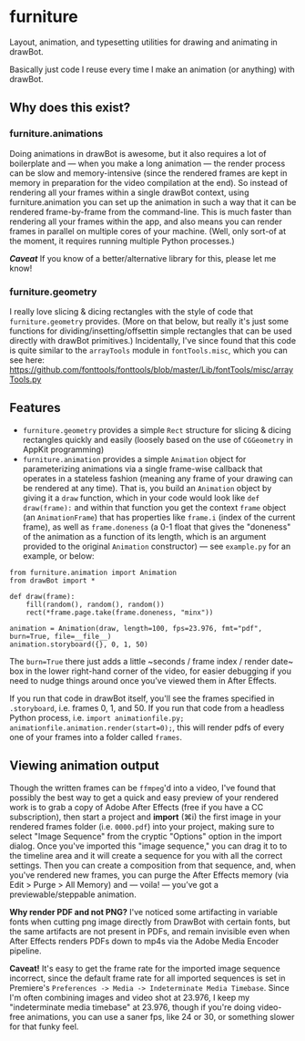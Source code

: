 # furniture

Layout, animation, and typesetting utilities for drawing and animating in drawBot.

Basically just code I reuse every time I make an animation (or anything) with drawBot.

## Why does this exist?

### furniture.animations

Doing animations in drawBot is awesome, but it also requires a lot of boilerplate and — when you make a long animation — the render process can be slow and memory-intensive (since the rendered frames are kept in memory in preparation for the video compilation at the end). So instead of rendering all your frames within a single drawBot context, using furniture.animation you can set up the animation in such a way that it can be rendered frame-by-frame from the command-line. This is much faster than rendering all your frames within the app, and also means you can render frames in parallel on multiple cores of your machine. (Well, only sort-of at the moment, it requires running multiple Python processes.)

**_Caveat_** If you know of a better/alternative library for this, please let me know!

### furniture.geometry

I really love slicing & dicing rectangles with the style of code that `furniture.geometry` provides. (More on that below, but really it's just some functions for dividing/insetting/offsettin simple rectangles that can be used directly with drawBot primitives.) Incidentally, I've since found that this code is quite similar to the `arrayTools` module in `fontTools.misc`, which you can see here: https://github.com/fonttools/fonttools/blob/master/Lib/fontTools/misc/arrayTools.py

## Features

- `furniture.geometry` provides a simple `Rect` structure for slicing & dicing rectangles quickly and easily (loosely based on the use of `CGGeometry` in AppKit programming)
- `furniture.animation` provides a simple `Animation` object for parameterizing animations via a single frame-wise callback that operates in a stateless fashion (meaning any frame of your drawing can be rendered at any time). That is, you build an `Animation` object by giving it a `draw` function, which in your code would look like `def draw(frame):` and within that function you get the context `frame` object (an `AnimationFrame`) that has properties like `frame.i` (index of the current frame), as well as `frame.doneness` (a 0-1 float that gives the "doneness" of the animation as a function of its length, which is an argument provided to the original `Animation` constructor) — see `example.py` for an example, or below:

```
from furniture.animation import Animation
from drawBot import *

def draw(frame):
    fill(random(), random(), random())
    rect(*frame.page.take(frame.doneness, "minx"))

animation = Animation(draw, length=100, fps=23.976, fmt="pdf", burn=True, file=__file__)
animation.storyboard({}, 0, 1, 50)
```

The `burn=True` there just adds a little ~seconds / frame index / render date~ box in the lower right-hand corner of the video, for easier debugging if you need to nudge things around once you’ve viewed them in After Effects.

If you run that code in drawBot itself, you'll see the frames specified in `.storyboard`, i.e. frames 0, 1, and 50. If you run that code from a headless Python process, i.e. `import animationfile.py; animationfile.animation.render(start=0);`, this will render pdfs of every one of your frames into a folder called `frames`.

## Viewing animation output

Though the written frames can be `ffmpeg`'d into a video, I've found that possibly the best way to get a quick and easy preview of your rendered work is to grab a copy of Adobe After Effects (free if you have a CC subscription), then start a project and **import** (⌘i) the first image in your rendered frames folder (i.e. `0000.pdf`) into your project, making sure to select "Image Sequence" from the cryptic "Options" option in the import dialog. Once you've imported this "image sequence," you can drag it to to the timeline area and it will create a sequence for you with all the correct settings. Then you can create a composition from that sequence, and, when you've rendered new frames, you can purge the After Effects memory (via Edit > Purge > All Memory) and — voila! — you’ve got a previewable/steppable animation.

**Why render PDF and not PNG?** I've noticed some artifacting in variable fonts when cutting png image directly from DrawBot with certain fonts, but the same artifacts are not present in PDFs, and remain invisible even when After Effects renders PDFs down to mp4s via the Adobe Media Encoder pipeline.

**Caveat!** It's easy to get the frame rate for the imported image sequence incorrect, since the default frame rate for all imported sequences is set in Premiere's `Preferences -> Media -> Indeterminate Media Timebase`. Since I'm often combining images and video shot at 23.976, I keep my "indeterminate media timebase" at 23.976, though if you're doing video-free animations, you can use a saner fps, like 24 or 30, or something slower for that funky feel.
